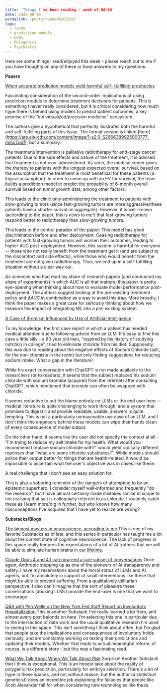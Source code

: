```yaml
---
title: 'Things I've been reading - week of 08/16'
date: 2025-08-16
permalink: /posts/reads08162025/
tags:
  - reads
  - prediction models
  - LLMs
  - Polygenics
  - Psychiatry
---
```


Here are some things I read/enjoyed this week - please reach out to me if you have thoughts on any of these or have answers to my questions:

**Papers**

[When accurate prediction models yield harmful self-
fulfilling prophecies](https://doi.org/10.1016/j.patter.2025.101229)

Fascinating consideration of the second-order implications of using prediction models to determine treatment decisions for patients. This is something I never really considered, but it is critical considering how much hype there is behind using models to predict patient outcomes, a key premise of the "individualized/precision medicine" ecosystem. 

The authors give a hypothetical that perfectly illustrates both the harmful and self-fulfilling parts of this issue. The formal version is linked [here] (https://ars.els-cdn.com/content/image/1-s2.0-S2666389925000777-mmc1.pdf), but a summary:

The treatment/intervention is palliative radiotherapy for end-stage cancer patients.  Due to the side effects and nature of the treatment, it is advised that treatment is not over-administered. As such, the medical center gives the therapy to patients with the longest expected overall survival, based on the assumption that the treatment is most beneficial for these patients (a logical assumption). In order to come up with an EV for survival, the team builds a prediction model to predict the probability of 6-month overall survival based on tumor growth data, among other factors.

This leads to the clinic only administering the treatment to patients with slow-growing tumors (since fast-growing tumors are more aggressive/these patients have a shorter surival on aggregate). However, it is well-known (according to the paper, this is news to me!) that fast-growing tumors respond better to radiotherapy than slow-growing tumors. 

This leads to the central paradox of the paper: This model has good discrimination before and after deployment. Ceasing radiotherapy for patients with fast-growing tumors will worsen their outcomes, leading to higher AUC post-deployment. However, this system is harmful for everyone -- those who not really benefit from the treatment get it (and are subject to the discomfort and side effects), while those who would benefit from the treatment are not given radiotherapy. Thus, we end up in a self-fulfilling situation without a clear way out.

As someone who had read my share of research papers (and conducted my share of experiments) in which AUC is all that matters, this paper is pretty eye-opening when thinking about how to evaluate model performance post-deployment. The authors suggest looking at the pre-existing treatment policy and $\Delta AUC$ in combination as a way to avoid this trap. More broadly, I think the paper makes a great case for seriously thinking about how we measure the impact of integrating ML into a pre-existing system. 




[A Case of Bromism Inﬂuenced by Use of Artiﬁcial Intelligence](https://www.acpjournals.org/doi/epdf/10.7326/aimcc.2024.1260)

To my knowledge, the first case report in which a patient has needed medical attention due to following advice from an LLM. It's easy to find this case a little silly - a 60 year old man, "inspired by his history of studying nutrition in college", tried to eliminate chloride from his diet. Supposedly, this was due to reading about the negative effects of Sodium Chloride (salt, for the non-chemists in the room) but only finding suggestions for reducing sodium intake. What a gap in the literature!

While his exact conversation with ChatGPT is not made available to the researchers (or to readers), it seems that the subject replaced his sodium chloride with sodium bromide (acquired from the internet) after consulting ChatGPT, which mentioned that bromide can often be swapped with chloride.

It seems reductive to put the blame entirely on LLMs or the end user here -- medical literature is quite challenging to work through, and a system that promises to digest it and provide readable, usable, answers is quite tempting. This is not a particularly unreasonable use case of an LLM, and I don't think the engineers behind these models can wipe their hands clean of every consequence of model output.

On the other hand, it seems like the user did not specify the context at all - "I'm trying to reduce my salt intake for my health. What would you recommend I replace sodium chloride with?" would yield radically different reponses than "what are some chloride substitutes?". While models should police their output better for things that are health-related, it would be impossible to ascertain what the user's objective was in cases like these. 

A real challenge that I don't see an easy solution for.

This is also a sobering reminder of the dangers of attempting to be an epistemic superhero. I consider myself well-informed and frequently "do the research", but I have almost certainly made mistakes similar in scope to not realizing that salt is colloquially referred to as chloride. I routinely catch these as I learn more/dig in further, but who knows how many misconceptions I've acquired that I have yet to realize are wrong?



**Substacks/Blogs**

[The biggest mystery in neuroscience, according to me](https://ccli.substack.com/p/the-biggest-mystery-in-neuroscience)
This is one of my favorite Substacks as of late, and this series in particular has taught me a lot about the current state of cognitive neuroscience. The lack of progress in this space really tempers the expectations of a lot of AI truthers that we will be able to simulate human brains in our [lifetime](https://www.smbc-comics.com/index.php?db=comics&id=1968).

[Claude Opus 4 and 4.1 can now end a rare subset of conversations](https://www.anthropic.com/research/end-subset-conversations)
Once again, Anthropic stepping up as one of the pioneers of AI transparency and safety. I have my reservations about the moral status of LLMs and AI agents, but I'm absolutely in support of small interventions like these that might be able to prevent suffering. From a qualitatively utilitarian perspective, I also can't imagine that the sort of pleasure these conversations (abusing LLMs) provide the end-user is one that we want to encourage. 

[Q&A with Pim Welle on the New York Fed Staff Report on Involuntary Hospitalization ](https://www.psychiatrymargins.com/p/q-and-a-with-pim-welle-on-the-new?source=queue)
This is another Substack I've really learned a lot from, and almost every post belonds on here. I'm selecting this one in particular due to the intersection of data work and the usual qualitative research I'm used to seeing in this space. This isn't something I think about often, but I'm glad that people take the implications and consequences of involuntary holds seriously, and are constantly working on testing their predictions and updating their models. Whether that leads to actual meaningful reform, of course, is a different story - but this was a fascinating read.

[What We Talk About When We Talk About Risk](https://theinfinitesimal.substack.com/p/what-we-talk-about-when-we-talk-about)
Surprise! Another Substack that I think is exceptional. This is an honest take about the reality of polygenic risk prediction, particularly for embryo selection. There's a lot of hype in these spaces, and not without reason, but the author (a statistical geneticist) does an incredible job explaining the fallacies that people like Scott Alexander fall for when considering new technologies like these.